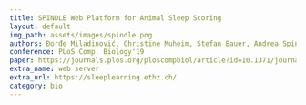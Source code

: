```yaml
---
title: SPINDLE Web Platform for Animal Sleep Scoring
layout: default
img_path: assets/images/spindle.png
authors: Đorđe Miladinović, Christine Muheim, Stefan Bauer, Andrea Spinnler, Daniela Noain, Mojtaba Bandarabadi, Benjamin Gallusser, Gabriel Krummenacher, Christian Baumann, Antoine Adamantidis, Steven A. Brown, Joachim M. Buhmann
conference: PLoS Comp. Biology'19
paper: https://journals.plos.org/ploscompbiol/article?id=10.1371/journal.pcbi.1006968
extra_name: web server
extra_url: https://sleeplearning.ethz.ch/
category: bio
---
```

